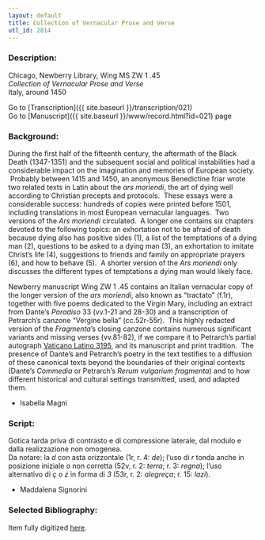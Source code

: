 ```yaml
---
layout: default
title: Collection of Vernacular Prose and Verse
utl_id: 2814
---
```


###  Description:

Chicago, Newberry Library, Wing MS ZW 1 .45<br>
_Collection of Vernacular Prose and Verse_<br>
Italy, around 1450

Go to [Transcription]({{ site.baseurl }}/transcription/021)<br>
Go to [Manuscript]({{ site.baseurl }}/www/record.html?id=021) page 

###  Background:

During the first half of the fifteenth century, the aftermath of the Black Death (1347-1351) and the subsequent social and political instabilities had a considerable impact on the imagination and memories of European society.  Probably between 1415 and 1450, an anonymous Benedictine friar wrote two related texts in Latin about the _ars moriendi_, the art of dying well according to Christian precepts and protocols.  These essays were a considerable success: hundreds of copies were printed before 1501, including translations in most European vernacular languages.  Two versions of the _Ars moriendi_ circulated.  A longer one contains six chapters devoted to the following topics: an exhortation not to be afraid of death because dying also has positive sides (1), a list of the temptations of a dying man (2), questions to be asked to a dying man (3), an exhortation to imitate Christ’s life (4), suggestions to friends and family on appropriate prayers (6), and how to behave (5).  A shorter version of the _Ars moriendi_ only discusses the different types of temptations a dying man would likely face.

Newberry manuscript Wing ZW 1 .45 contains an Italian vernacular copy of the longer version of the _ars moriendi_, also known as “tractato” (f.1r), together with five poems dedicated to the Virgin Mary, including an extract from Dante’s _Paradiso_ 33 (vv.1-21 and 28-30) and a transcription of Petrarch’s canzone “Vergine bella” (cc.52r-55r).  This highly redacted version of the _Fragmenta_’s closing canzone contains numerous significant variants and missing verses (vv.81-82), if we compare it to Petrarch’s partial autograph [Vaticano Latino 3195](https://digi.vatlib.it/view/MSS_Vat.lat.3195/0292), and its manuscript and print tradition.  The presence of Dante’s and Petrarch’s poetry in the text testifies to a diffusion of these canonical texts beyond the boundaries of their original contexts (Dante’s _Commedia_ or Petrarch’s _Rerum vulgarium fragmenta_) and to how different historical and cultural settings transmitted, used, and adapted them.
- Isabella Magni

###  Script:

Gotica tarda priva di contrasto e di compressione laterale, dal modulo e dalla realizzazione non omogenea.<br>
Da notare: la _d_ con asta orizzontale (1r, r. 4: _de_); l’uso di _r_ tonda anche in posizione iniziale o non corretta (52v, r. 2: _terra_; r. 3: _regna_); l’uso alternativo di _ç_ o _z_ in forma di _3_ (53r, r. 2: _alegreça_; r. 15: _lazi_).<br>
- Maddalena Signorini

###  Selected Bibliography:

Item fully digitized [here](http://collections.carli.illinois.edu/cdm/ref/collection/nby_dig/id/21616).<br>

